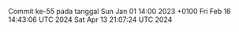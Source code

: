 Commit ke-55 pada tanggal Sun Jan 01 14:00 2023 +0100
Fri Feb 16 14:43:06 UTC 2024
Sat Apr 13 21:07:24 UTC 2024
